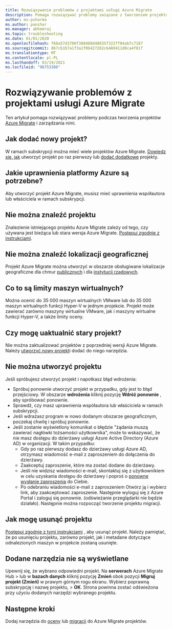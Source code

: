 ```yaml
---
title: Rozwiązywanie problemów z projektami usługi Azure Migrate
description: Pomaga rozwiązywać problemy związane z tworzeniem projektów Azure Migrate i zarządzanie nimi.
author: ms-psharma
ms.author: panshar
ms.manager: abhemraj
ms.topic: troubleshooting
ms.date: 01/01/2020
ms.openlocfilehash: f68a57d3780f388488d48835f322ff04ab7c7187
ms.sourcegitcommit: 867cb1b7a1f3a1f0b427282c648d411d0ca4f81f
ms.translationtype: MT
ms.contentlocale: pl-PL
ms.lasthandoff: 03/19/2021
ms.locfileid: "96753386"
---
```

# <a name="troubleshoot-azure-migrate-projects"></a>Rozwiązywanie problemów z projektami usługi Azure Migrate

Ten artykuł pomaga rozwiązywać problemy podczas tworzenia projektów [Azure Migrate](migrate-services-overview.md) i zarządzania nimi.

## <a name="how-to-add-new-project"></a>Jak dodać nowy projekt?

W ramach subskrypcji można mieć wiele projektów Azure Migrate. [Dowiedz się, jak](./create-manage-projects.md) utworzyć projekt po raz pierwszy lub [dodać dodatkowe](create-manage-projects.md#create-additional-projects) projekty.

## <a name="what-azure-permissions-are-needed"></a>Jakie uprawnienia platformy Azure są potrzebne?

Aby utworzyć projekt Azure Migrate, musisz mieć uprawnienia współautora lub właściciela w ramach subskrypcji.

## <a name="cant-find-a-project"></a>Nie można znaleźć projektu

Znalezienie istniejącego projektu Azure Migrate zależy od tego, czy używana jest bieżąca lub stara wersja Azure Migrate. [Postępuj zgodnie z instrukcjami](create-manage-projects.md#find-a-project).


## <a name="cant-find-a-geography"></a>Nie można znaleźć lokalizacji geograficznej

Projekt Azure Migrate można utworzyć w obszarze obsługiwane lokalizacje geograficzne dla chmur [publicznych](migrate-support-matrix.md#supported-geographies-public-cloud) i dla [instytucji rządowych](migrate-support-matrix.md#supported-geographies-azure-government).

## <a name="what-are-vm-limits"></a>Co to są limity maszyn wirtualnych?

Można ocenić do 35 000 maszyn wirtualnych VMware lub do 35 000 maszyn wirtualnych funkcji Hyper-V w jednym projekcie. Projekt może zawierać zarówno maszyny wirtualne VMware, jak i maszyny wirtualne funkcji Hyper-V, a także limity oceny.

## <a name="can-i-upgrade-old-project"></a>Czy mogę uaktualnić stary projekt?

Nie można zaktualizować projektów z poprzedniej wersji Azure Migrate. Należy [utworzyć nowy projekt](./create-manage-projects.md)i dodać do niego narzędzia.

## <a name="cant-create-a-project"></a>Nie można utworzyć projektu

Jeśli spróbujesz utworzyć projekt i napotkasz błąd wdrożenia:

- Spróbuj ponownie utworzyć projekt w przypadku, gdy jest to błąd przejściowy. W obszarze **wdrożenia** kliknij pozycję **Wdróż ponownie** , aby spróbować ponownie.
- Sprawdź, czy masz uprawnienia współautora lub właściciela w ramach subskrypcji.
- Jeśli wdrażasz program w nowo dodanym obszarze geograficznym, poczekaj chwilę i spróbuj ponownie.
- Jeśli zostanie wyświetlony komunikat o błędzie "żądania muszą zawierać nagłówki tożsamości użytkownika", może to wskazywać, że nie masz dostępu do dzierżawy usługi Azure Active Directory (Azure AD) w organizacji. W takim przypadku:
    - Gdy po raz pierwszy dodasz do dzierżawy usługi Azure AD, otrzymasz wiadomość e-mail z zaproszeniem do dołączenia do dzierżawy.
    - Zaakceptuj zaproszenie, które ma zostać dodane do dzierżawy.
    - Jeśli nie widzisz wiadomości e-mail, skontaktuj się z użytkownikiem w celu uzyskania dostępu do dzierżawy i poproś o [ponowne wysłanie zaproszenia](../active-directory/external-identities/add-users-administrator.md#resend-invitations-to-guest-users) do Ciebie.
    - Po odebraniu wiadomości e-mail z zaproszeniem Otwórz ją i wybierz link, aby zaakceptować zaproszenie. Następnie wyloguj się z Azure Portal i zaloguj się ponownie. (odświeżanie przeglądarki nie będzie działało). Następnie można rozpocząć tworzenie projektu migracji.

## <a name="how-do-i-delete-a-project"></a>Jak mogę usunąć projektu

[Postępuj zgodnie z tymi instrukcjami](create-manage-projects.md#delete-a-project) , aby usunąć projekt. Należy pamiętać, że po usunięciu projektu, zarówno projekt, jak i metadane dotyczące odnalezionych maszyn w projekcie zostaną usunięte.

## <a name="added-tools-dont-show"></a>Dodane narzędzia nie są wyświetlane

Upewnij się, że wybrano odpowiedni projekt. Na **serwerach** Azure Migrate Hub > lub w **bazach danych** kliknij pozycję **Zmień** obok pozycji **Migruj projekt (Zmień)** w prawym górnym rogu ekranu. Wybierz poprawną subskrypcję i nazwę projektu, > **OK**. Strona powinna zostać odświeżona przy użyciu dodanych narzędzi wybranego projektu.

## <a name="next-steps"></a>Następne kroki

Dodaj narzędzia do [oceny](how-to-assess.md) lub [migracji](how-to-migrate.md) do Azure Migrate projektów.
